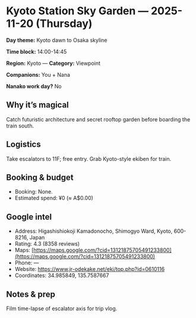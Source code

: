 # Kyoto Station Sky Garden — 2025-11-20 (Thursday)

**Day theme:** Kyoto dawn to Osaka skyline

**Time block:** 14:00-14:45

**Region:** Kyoto — **Category:** Viewpoint

**Companions:** You + Nana

**Nanako work day?** No

## Why it’s magical
Catch futuristic architecture and secret rooftop garden before boarding the train south.

## Logistics
Take escalators to 11F; free entry. Grab Kyoto-style ekiben for train.

## Booking & budget
- Booking: None.
- Estimated spend: ¥0 (≈ A$0.00)

## Google intel
- Address: Higashishiokoji Kamadonocho, Shimogyo Ward, Kyoto, 600-8216, Japan
- Rating: 4.3 (8358 reviews)
- Maps: [https://maps.google.com/?cid=13121875705491233800](https://maps.google.com/?cid=13121875705491233800)
- Phone: —
- Website: https://www.jr-odekake.net/eki/top.php?id=0610116
- Coordinates: 34.985849, 135.7587667

## Notes & prep
Film time-lapse of escalator axis for trip vlog.
